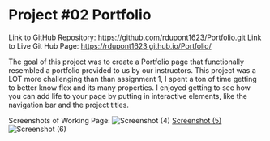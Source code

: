 # Project #02 Portfolio 

Link to GitHub Repository: https://github.com/rdupont1623/Portfolio.git
Link to Live Git Hub Page: https://rdupont1623.github.io/Portfolio/



The goal of this project was to create a Portfolio page that functionally resembled a portfolio provided to us by our instructors. This project was a LOT more challenging than than assignment 1, I spent a ton of time getting to better know flex and its many properties. I enjoyed getting to see how you can add life to your page by putting in interactive elements, like the navigation bar and the project titles. 








Screenshots of Working Page:
![Screenshot (4)](https://user-images.githubusercontent.com/85468253/123557237-cca18580-d75d-11eb-8a57-457d51d828eb.png)
[Screenshot (5)](https://user-images.githubusercontent.com/85468253/123557235-cad7c200-d75d-11eb-8092-e5ef501fb2fa.png)
![Screenshot (6)](https://user-images.githubusercontent.com/85468253/123557236-cc08ef00-d75d-11eb-8076-a11244557484.png)

